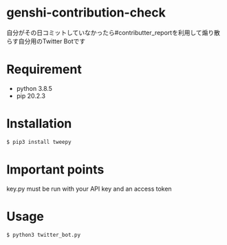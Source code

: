 # genshi-contribution-check
 
自分がその日コミットしていなかったら#contributter_reportを利用して煽り散らす自分用のTwitter Botです

# Requirement
 
* python 3.8.5
* pip 20.2.3
 
# Installation
 
```bash
$ pip3 install tweepy
```
# Important points
key.py must be run with your API key and an access token
 
# Usage
```bash
$ python3 twitter_bot.py
```
